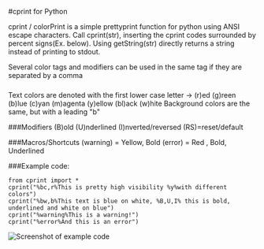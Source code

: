 #cprint for Python

cprint / colorPrint is a simple prettyprint function for python using ANSI escape characters.
Call cprint(str), inserting the cprint codes surrounded by percent signs(Ex. below).
Using getString(str) directly returns a string instead of printing to stdout.

Several color tags and modifiers can be used in the same tag if they are separated by a comma
###
  Text colors are denoted with the first lower case letter
  -> (r)ed (g)reen (b)lue (c)yan (m)agenta (y)ellow (bl)ack (w)hite
  Background colors are the same, but with a leading "b"

###Modifiers
  (B)old (U)nderlined (I)nverted/reversed (RS)=reset/default

###Macros/Shortcuts
  (warning)   = Yellow, Bold
  (error)     = Red   , Bold, Underlined

###Example code:
```
from cprint import *
cprint("%bc,r%This is pretty high visibility %y%with different colors")
cprint("%bw,b%This text is blue on white, %B,U,I% this is bold, underlined and white on blue")
cprint("%warning%This is a warning!")
cprint("%error%And this is an error")
```
![Screenshot of example code](cprint-screenshot.jpg "Example")
